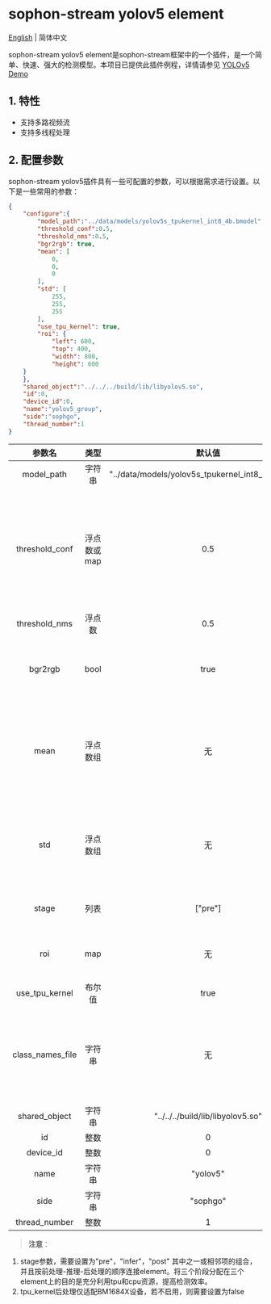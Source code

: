# sophon-stream yolov5 element

[English](README_EN.md) | 简体中文

sophon-stream yolov5 element是sophon-stream框架中的一个插件，是一个简单、快速、强大的检测模型。本项目已提供此插件例程，详情请参见 [YOLOv5 Demo](../../../samples/yolov5/README.md)

## 1. 特性
* 支持多路视频流
* 支持多线程处理

## 2. 配置参数
sophon-stream yolov5插件具有一些可配置的参数，可以根据需求进行设置。以下是一些常用的参数：

```json
{
    "configure":{
        "model_path":"../data/models/yolov5s_tpukernel_int8_4b.bmodel",
        "threshold_conf":0.5,
        "threshold_nms":0.5,
        "bgr2rgb": true,
        "mean": [
            0,
            0,
            0
        ],
        "std": [
            255,
            255,
            255
        ],
        "use_tpu_kernel": true,
        "roi": {
            "left": 600,
            "top": 400,
            "width": 800,
            "height": 600
    }
    },
    "shared_object":"../../../build/lib/libyolov5.so",
    "id":0,
    "device_id":0,
    "name":"yolov5_group",
    "side":"sophgo",
    "thread_number":1
}
```

|      参数名    |    类型    | 默认值 | 说明 |
|:-------------:| :-------: | :------------------:| :------------------------:|
|  model_path  |   字符串   | "../data/models/yolov5s_tpukernel_int8_4b.bmodel" | yolov5模型路径 |
|  threshold_conf   |   浮点数或map   | 0.5 | 目标检测物体置信度阈值，设置为浮点数时，所有类别共用同一个阈值；设置为map时，不同类别可以使用不同阈值，此时还需要正确设置class_names_file |
|  threshold_nms  |   浮点数   | 0.5 | 目标检测NMS IOU阈值 |
|  bgr2rgb  |   bool   | true | 解码器解出来的图像默认是bgr格式，是否需要将图像转换成rgb格式 |
|  mean  |   浮点数组   | 无 | 图像前处理均值，长度为3；计算方式为: y=(x-mean)/std；若bgr2rgb=true，数组中数组顺序需为r、g、b，否则需为b、g、r |
|  std  |   浮点数组   | 无 | 图像前处理方差，长度为3；计算方式同上；若bgr2rgb=true数组中数组顺序需为r、g、b，否则需为b、g、r |
|  stage    |   列表   | ["pre"]  | 标志前处理、推理、后处理三个阶段 |
| roi | map | 无 | 预设的ROI，配置了此参数时，只会对ROI框取的区域进行处理 |
|  use_tpu_kernel  |   布尔值    |  true | 是否启用tpu_kernel后处理 |
| class_names_file | 字符串 | 无 | threshold_conf为浮点数时不生效，可以不设置；当threshold_conf为map时启用，class name文件的路径 |
|  shared_object |   字符串   |  "../../../build/lib/libyolov5.so"  | libyolov5 动态库路径 |
|     id      |    整数       | 0  | element id |
|  device_id  |    整数       |  0 | tpu 设备号 |
|     name    |    字符串     | "yolov5" | element 名称 |
|     side    |    字符串     | "sophgo"| 设备类型 |
| thread_number |    整数     | 1 | 启动线程数 |

> **注意**：
1. stage参数，需要设置为"pre"，"infer"，"post" 其中之一或相邻项的组合，并且按前处理-推理-后处理的顺序连接element。将三个阶段分配在三个element上的目的是充分利用tpu和cpu资源，提高检测效率。
3. tpu_kernel后处理仅适配BM1684X设备，若不启用，则需要设置为false
